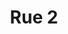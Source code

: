 ---
thumbnail: /images/architects-and-developers/portfolio/rue-2/thumbnail.jpg
title: Rue 2
credit: IVB
order: 15
slides:
  - image: /images/architects-and-developers/portfolio/rue-2/slide-1.jpg
    proportion: square
---